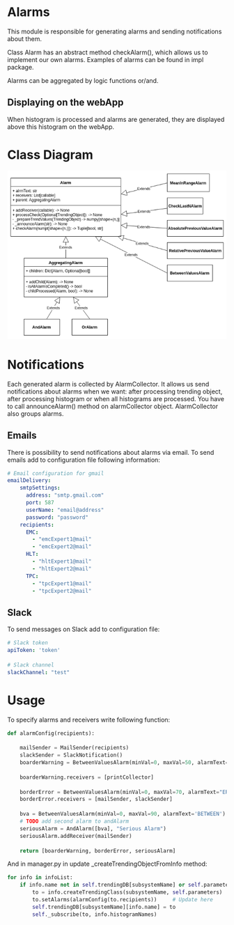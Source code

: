 
# Alarms

This module is responsible for generating alarms and sending notifications about them.

Class Alarm has an abstract method checkAlarm(), which allows us to implement our own alarms.
Examples of alarms can be found in impl package.

Alarms can be aggregated by logic functions or/and.


## Displaying on the webApp
When histogram is processed and alarms are generated, they are displayed above this histogram on the webApp.

# Class Diagram
![Diagram](./doc/alarms_class_diag.png)

# Notifications

Each generated alarm is collected by AlarmCollector. It allows us send notifications about alarms when we want:
after processing trending object, after processing histogram or when all histograms are processed. You have to call
announceAlarm() method on alarmCollector object. AlarmCollector also groups alarms.

## Emails

There is possibility to send notifications about alarms via email. To send emails add to configuration file following information:

```yaml
# Email configuration for gmail
emailDelivery:
    smtpSettings:
      address: "smtp.gmail.com"
      port: 587
      userName: "email@address"
      password: "password"
    recipients:
      EMC:
        - "emcExpert1@mail"
        - "emcExpert2@mail"
      HLT:
        - "hltExpert1@mail"
        - "hltExpert2@mail"
      TPC:
        - "tpcExpert1@mail"
        - "tpcExpert2@mail"
```

## Slack

To send messages on Slack add to configuration file:

```yaml
# Slack token
apiToken: 'token'

# Slack channel
slackChannel: "test"
```

# Usage

To specify alarms and receivers write following function:

```python
def alarmConfig(recipients):

    mailSender = MailSender(recipients)
    slackSender = SlackNotification()
    boarderWarning = BetweenValuesAlarm(minVal=0, maxVal=50, alarmText="WARNING")

    boarderWarning.receivers = [printCollector]

    borderError = BetweenValuesAlarm(minVal=0, maxVal=70, alarmText="ERROR")
    borderError.receivers = [mailSender, slackSender]

    bva = BetweenValuesAlarm(minVal=0, maxVal=90, alarmText='BETWEEN')
    # TODO add second alarm to andAlarm
    seriousAlarm = AndAlarm([bva], "Serious Alarm")
    seriousAlarm.addReceiver(mailSender)

    return [boarderWarning, borderError, seriousAlarm]
```

And in manager.py in update _createTrendingObjectFromInfo method:

```python
for info in infoList:
    if info.name not in self.trendingDB[subsystemName] or self.parameters[CON.RECREATE]:
        to = info.createTrendingClass(subsystemName, self.parameters)
        to.setAlarms(alarmConfig(to.recipients))     # Update here
        self.trendingDB[subsystemName][info.name] = to
        self._subscribe(to, info.histogramNames)
```